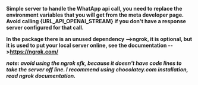 **Simple server to handle the WhatApp api call, you need to replace the environment variables that you will get
from the meta developer page. Avoid calling {URL_API_OPENAI_STREAM} if you don't have a response server configured 
for that call.**

**In the package there is an unused dependency -->ngrok, it is optional, but it is used to put your local server online,
see the documentation -->https://ngrok.com/**

***note: avoid using the ngrok sfk, because it doesn't have code lines to take the server off line. 
I recommend using chocolatey.com installation, read ngrok documentation.***

